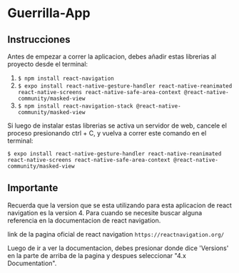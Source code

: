 # Guerrilla-App

## Instrucciones

Antes de empezar a correr la aplicacion, debes añadir estas librerias al proyecto desde el terminal:

1. ``` $ npm install react-navigation ```
2.  ``` $ expo install react-native-gesture-handler react-native-reanimated react-native-screens react-native-safe-area-context @react-native-community/masked-view ```
3. ``` $ npm install react-navigation-stack @react-native-community/masked-view ```

Si luego de instalar estas librerias se activa un servidor de web, cancele el proceso presionando ctrl + C, y vuelva a correr este comando en el terminal:
```
$ expo install react-native-gesture-handler react-native-reanimated react-native-screens react-native-safe-area-context @react-native-community/masked-view
```

## Importante

Recuerda que la version que se esta utilizando para esta aplicacion de react navigation es la version 4. Para cuando se necesite buscar alguna referencia en la documentacion de react navigation.

link de la pagina oficial de react navigation `https://reactnavigation.org/`

Luego de ir a ver la documentacion, debes presionar donde dice 'Versions' en la parte de arriba de la pagina y despues seleccionar "4.x Documentation".
